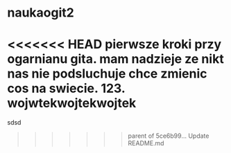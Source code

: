 # naukaogit2
<<<<<<< HEAD
pierwsze kroki przy ogarnianu gita. mam nadzieje ze nikt nas nie podsluchuje chce zmienic cos na swiecie. 123.
wojwtekwojtekwojtek
=======
sdsd
>>>>>>> parent of 5ce6b99... Update README.md

